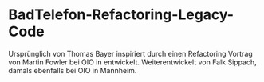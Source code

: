 # BadTelefon-Refactoring-Legacy-Code

Ursprünglich von Thomas Bayer inspiriert durch einen Refactoring Vortrag von Martin Fowler bei OIO in entwickelt. Weiterentwickelt von Falk Sippach, damals ebenfalls bei OIO in Mannheim.

